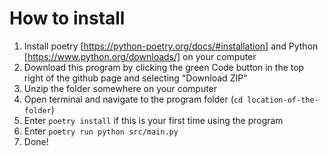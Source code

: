 # How to install

1. Install poetry [https://python-poetry.org/docs/#installation] and Python [https://www.python.org/downloads/] on your computer
2. Download this program by clicking the green Code button in the top right of the github page and selecting "Download ZIP"
3. Unzip the folder somewhere on your computer
4. Open terminal and navigate to the program folder (`cd location-of-the-folder`)
5. Enter `poetry install` if this is your first time using the program
6. Enter `poetry run python src/main.py`
7. Done!